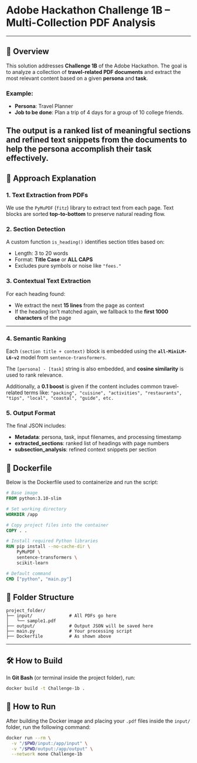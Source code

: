 

# **Adobe Hackathon Challenge 1B – Multi-Collection PDF Analysis**

---
## 🚀 Overview

This solution addresses **Challenge 1B** of the Adobe Hackathon. The goal is to analyze a collection of **travel-related PDF documents** and extract the most relevant content based on a given **persona** and **task**.

### Example:

* **Persona**: Travel Planner
* **Job to be done**: Plan a trip of 4 days for a group of 10 college friends.

The output is a **ranked list of meaningful sections** and **refined text snippets** from the documents to help the persona accomplish their task effectively.
---

## 🧠 Approach Explanation

### 1. **Text Extraction from PDFs**

We use the `PyMuPDF` (`fitz`) library to extract text from each page. Text blocks are sorted **top-to-bottom** to preserve natural reading flow.


### 2. **Section Detection**

A custom function `is_heading()` identifies section titles based on:

* Length: 3 to 20 words
* Format: **Title Case** or **ALL CAPS**
* Excludes pure symbols or noise like `"fees."`


### 3. **Contextual Text Extraction**

For each heading found:

* We extract the next **15 lines** from the page as context
* If the heading isn’t matched again, we fallback to the **first 1000 characters** of the page

---

### 4. **Semantic Ranking**

Each `(section title + context)` block is embedded using the **`all-MiniLM-L6-v2`** model from `sentence-transformers`.

The `[persona] - [task]` string is also embedded, and **cosine similarity** is used to rank relevance.

Additionally, a **0.1 boost** is given if the content includes common travel-related terms like:
`"packing", "cuisine", "activities", "restaurants", "tips", "local", "coastal", "guide", etc.`

### 5. **Output Format**

The final JSON includes:

* **Metadata**: persona, task, input filenames, and processing timestamp
* **extracted\_sections**: ranked list of headings with page numbers
* **subsection\_analysis**: refined context snippets per section

## 🐳 Dockerfile

Below is the Dockerfile used to containerize and run the script:

```dockerfile
# Base image
FROM python:3.10-slim

# Set working directory
WORKDIR /app

# Copy project files into the container
COPY . .

# Install required Python libraries
RUN pip install --no-cache-dir \
    PyMuPDF \
    sentence-transformers \
    scikit-learn

# Default command
CMD ["python", "main.py"]
```

## 📁 Folder Structure

```plaintext
project_folder/
├── input/              # All PDFs go here
│   └── sample1.pdf
├── output/             # Output JSON will be saved here
├── main.py             # Your processing script
├── Dockerfile          # As shown above
```

---

## 🛠️ How to Build

In **Git Bash** (or terminal inside the project folder), run:

```bash
docker build -t Challenge-1b .
```

## 🚀 How to Run

After building the Docker image and placing your `.pdf` files inside the `input/` folder, run the following command:

```bash
docker run --rm \
  -v "/$PWD/input:/app/input" \
  -v "/$PWD/output:/app/output" \
  --network none Challenge-1b
```
